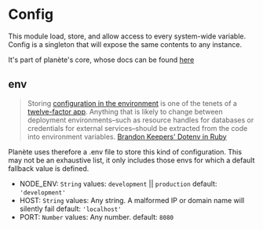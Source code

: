 # Config
This module load, store, and allow access to every system-wide variable.
Config is a singleton that will expose the same contents to any instance.

It's part of planète's core, whose docs can be found [here](../README.md)

## env
> Storing [configuration in the environment](http://12factor.net/config) is one of the tenets of a [twelve-factor app](http://12factor.net/). Anything that is likely to change between deployment environments–such as resource handles for databases or credentials for external services–should be extracted from the code into environment variables.
[Brandon Keepers' Dotenv in Ruby](https://github.com/bkeepers/dotenv)

Planète uses therefore a .env file to store this kind of configuration. This may not be an exhaustive list, it only includes those envs for which a default fallback value is defined.

 - NODE_ENV: `String`
    values: `development` || `production`
    default: `'development'`
 - HOST: `String`
    values: Any string. A malformed IP or domain name will silently fail
    default: `'localhost'`
 - PORT: `Number`
    values: Any number.
    default: `8080`
